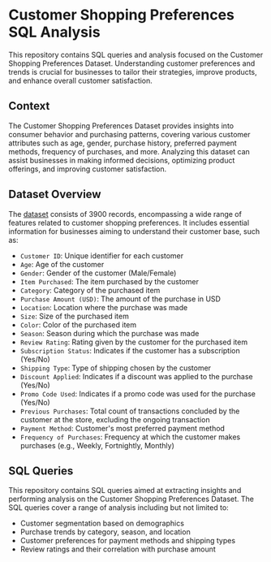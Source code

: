 # Customer Shopping Preferences SQL Analysis

This repository contains SQL queries and analysis focused on the Customer Shopping Preferences Dataset. Understanding customer preferences and trends is crucial for businesses to tailor their strategies, improve products, and enhance overall customer satisfaction.

## Context

The Customer Shopping Preferences Dataset provides insights into consumer behavior and purchasing patterns, covering various customer attributes such as age, gender, purchase history, preferred payment methods, frequency of purchases, and more. Analyzing this dataset can assist businesses in making informed decisions, optimizing product offerings, and improving customer satisfaction.

## Dataset Overview

The [dataset](https://www.kaggle.com/datasets/iamsouravbanerjee/customer-shopping-trends-dataset/data) consists of 3900 records, encompassing a wide range of features related to customer shopping preferences. It includes essential information for businesses aiming to understand their customer base, such as:

- `Customer ID`: Unique identifier for each customer
- `Age`: Age of the customer
- `Gender`: Gender of the customer (Male/Female)
- `Item Purchased`: The item purchased by the customer
- `Category`: Category of the purchased item
- `Purchase Amount (USD)`: The amount of the purchase in USD
- `Location`: Location where the purchase was made
- `Size`: Size of the purchased item
- `Color`: Color of the purchased item
- `Season`: Season during which the purchase was made
- `Review Rating`: Rating given by the customer for the purchased item
- `Subscription Status`: Indicates if the customer has a subscription (Yes/No)
- `Shipping Type`: Type of shipping chosen by the customer
- `Discount Applied`: Indicates if a discount was applied to the purchase (Yes/No)
- `Promo Code Used`: Indicates if a promo code was used for the purchase (Yes/No)
- `Previous Purchases`: Total count of transactions concluded by the customer at the store, excluding the ongoing transaction
- `Payment Method`: Customer's most preferred payment method
- `Frequency of Purchases`: Frequency at which the customer makes purchases (e.g., Weekly, Fortnightly, Monthly)

## SQL Queries

This repository contains SQL queries aimed at extracting insights and performing analysis on the Customer Shopping Preferences Dataset. The SQL queries cover a range of analysis including but not limited to:

- Customer segmentation based on demographics
- Purchase trends by category, season, and location
- Customer preferences for payment methods and shipping types
- Review ratings and their correlation with purchase amount

